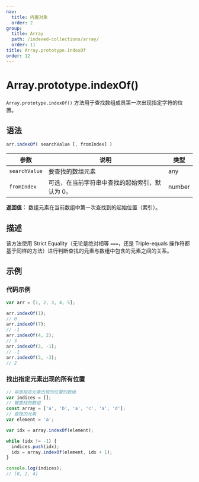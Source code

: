 ```yaml
---
nav:
  title: 内置对象
  order: 2
group:
  title: Array
  path: /indexed-collections/array/
  order: 11
title: Array.prototype.indexOf
order: 12
---
```


# Array.prototype.indexOf()

`Array.prototype.indexOf()` 方法用于查找数组成员第一次出现指定字符的位置。

## 语法

```js
arr.indexOf( searchValue [, fromIndex] )
```

| 参数          | 说明                                           | 类型   |
| ------------- | ---------------------------------------------- | ------ |
| `searchValue` | 要查找的数组元素                               | any    |
| `fromIndex`   | 可选，在当前字符串中查找的起始索引，默认为 0。 | number |

**返回值：** 数组元素在当前数组中第一次查找到的起始位置（索引）。

## 描述

该方法使用 Strict Equality（无论是绝对相等 `===`，还是 Triple-equals 操作符都基于同样的方法）进行判断查找的元素与数组中包含的元素之间的关系。

## 示例

### 代码示例

```js
var arr = [1, 2, 3, 4, 5];

arr.indexOf(1);
// 0
arr.indexOf(7);
// -1
arr.indexOf(4, 2);
// 3
arr.indexOf(3, -1);
// -1
arr.indexOf(3, -3);
// 2
```

### 找出指定元素出现的所有位置

```js
// 存放指定元素出现的位置的数组
var indices = [];
// 被查找的数组
const array = ['a', 'b', 'a', 'c', 'a', 'd'];
// 查找的元素
var element = 'a';

var idx = array.indexOf(element);

while (idx != -1) {
  indices.push(idx);
  idx = array.indexOf(element, idx + 1);
}

console.log(indices);
// [0, 2, 4]
```
